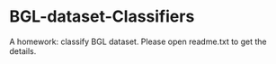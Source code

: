 # BGL-dataset-Classifiers
A homework: classify BGL dataset.
Please open readme.txt to get the details.
